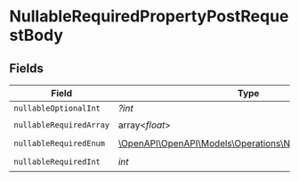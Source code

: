 # NullableRequiredPropertyPostRequestBody


## Fields

| Field                                                                                                      | Type                                                                                                       | Required                                                                                                   | Description                                                                                                |
| ---------------------------------------------------------------------------------------------------------- | ---------------------------------------------------------------------------------------------------------- | ---------------------------------------------------------------------------------------------------------- | ---------------------------------------------------------------------------------------------------------- |
| `nullableOptionalInt`                                                                                      | *?int*                                                                                                     | :heavy_minus_sign:                                                                                         | N/A                                                                                                        |
| `nullableRequiredArray`                                                                                    | array<*float*>                                                                                             | :heavy_check_mark:                                                                                         | N/A                                                                                                        |
| `nullableRequiredEnum`                                                                                     | [\OpenAPI\OpenAPI\Models\Operations\NullableRequiredEnum](../../Models/Operations/NullableRequiredEnum.md) | :heavy_check_mark:                                                                                         | N/A                                                                                                        |
| `nullableRequiredInt`                                                                                      | *int*                                                                                                      | :heavy_check_mark:                                                                                         | N/A                                                                                                        |